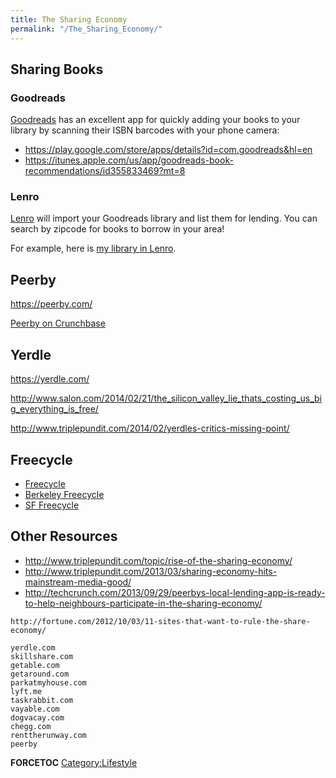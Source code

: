 ```yaml
---
title: The Sharing Economy
permalink: "/The_Sharing_Economy/"
---
```


Sharing Books
-------------

### Goodreads

[Goodreads](https://www.goodreads.com/) has an excellent app for quickly adding your books to your library by scanning their ISBN barcodes with your phone camera:

-   <https://play.google.com/store/apps/details?id=com.goodreads&hl=en>
-   <https://itunes.apple.com/us/app/goodreads-book-recommendations/id355833469?mt=8>

### Lenro

[Lenro](https://lenro.co/) will import your Goodreads library and list them for lending. You can search by zipcode for books to borrow in your area!

For example, here is [my library in Lenro](https://lenro.co/users/brandon-curtis).

Peerby
------

<https://peerby.com/>

[Peerby on Crunchbase](http://www.crunchbase.com/organization/peerby)

Yerdle
------

<https://yerdle.com/>

<http://www.salon.com/2014/02/21/the_silicon_valley_lie_thats_costing_us_big_everything_is_free/>

<http://www.triplepundit.com/2014/02/yerdles-critics-missing-point/>

Freecycle
---------

-   [Freecycle](https://www.freecycle.org/)
-   [Berkeley Freecycle](https://groups.freecycle.org/group/BerkeleyCA/description)
-   [SF Freecycle](https://groups.freecycle.org/group/SFFN/description)

Other Resources
---------------

-   <http://www.triplepundit.com/topic/rise-of-the-sharing-economy/>
-   <http://www.triplepundit.com/2013/03/sharing-economy-hits-mainstream-media-good/>
-   <http://techcrunch.com/2013/09/29/peerbys-local-lending-app-is-ready-to-help-neighbours-participate-in-the-sharing-economy/>

<!-- -->

    http://fortune.com/2012/10/03/11-sites-that-want-to-rule-the-share-economy/

    yerdle.com
    skillshare.com
    getable.com
    getaround.com
    parkatmyhouse.com
    lyft.me
    taskrabbit.com
    vayable.com
    dogvacay.com
    chegg.com
    renttherunway.com
    peerby

__FORCETOC__ [Category:Lifestyle](/Category:Lifestyle "wikilink")